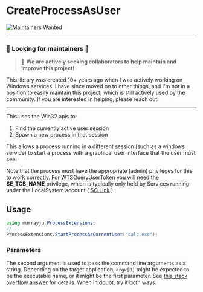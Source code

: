 # CreateProcessAsUser

![Maintainers Wanted](https://img.shields.io/badge/maintainers-wanted-brightgreen.svg)

---

### 🚧 Looking for maintainers 🚧
> :loudspeaker: **We are actively seeking collaborators to help maintain and improve this project!**

This library was created 10+ years ago when I was actively working on Windows services. I have since moved on to other things, and I'm not in a position to easily maintain this project, which is still actively used by the community. If you are interested in helping, please reach out!

---

This uses the Win32 apis to:

1. Find the currently active user session
2. Spawn a new process in that session

This allows a process running in a different session (such as a windows service) to start a process with a graphical user interface that the user must see.

Note that the process must have the appropriate (admin) privileges for this to work correctly. For [WTSQueryUserToken](https://github.com/murrayju/CreateProcessAsUser/blob/0381db2e8fb36f48794c073e87f773f7ca1ae039/ProcessExtensions/ProcessExtensions.cs#L197) you will need the __SE_TCB_NAME__ privilege, which is typically only held by Services running under the LocalSystem account ( [SO Link](https://stackoverflow.com/a/1289126/1872399) ).

## Usage
```C#
using murrayju.ProcessExtensions;
// ...
ProcessExtensions.StartProcessAsCurrentUser("calc.exe");
```

### Parameters
The second argument is used to pass the command line arguments as a string. Depending on the target application, `argv[0]` might be expected to be the executable name, or it might be the first parameter. See [this stack overflow answer](https://stackoverflow.com/a/14001282) for details. When in doubt, try it both ways.
